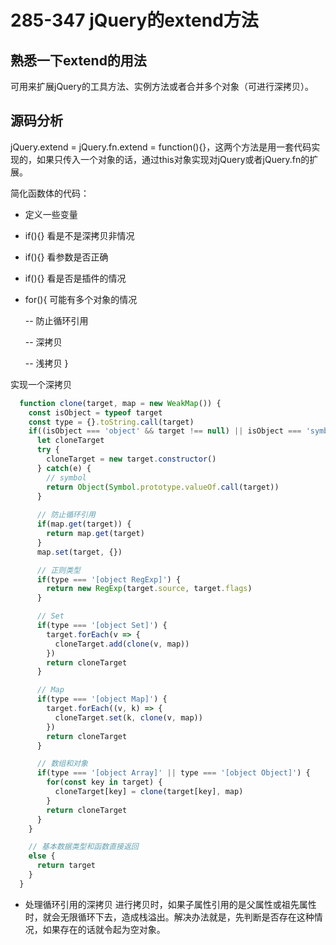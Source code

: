 # 285-347 jQuery的extend方法

## 熟悉一下extend的用法
可用来扩展jQuery的工具方法、实例方法或者合并多个对象（可进行深拷贝）。

## 源码分析
jQuery.extend = jQuery.fn.extend = function(){}，这两个方法是用一套代码实现的，如果只传入一个对象的话，通过this对象实现对jQuery或者jQuery.fn的扩展。

简化函数体的代码：
- 定义一些变量

- if(){} 看是不是深拷贝非情况

- if(){} 看参数是否正确

- if(){} 看是否是插件的情况

- for(){ 可能有多个对象的情况

  -- 防止循环引用

  -- 深拷贝
  
  -- 浅拷贝
}

实现一个深拷贝
```JavaScript
  function clone(target, map = new WeakMap()) {
    const isObject = typeof target
    const type = {}.toString.call(target)
    if((isObject === 'object' && target !== null) || isObject === 'symbol') {
      let cloneTarget
      try {
        cloneTarget = new target.constructor()
      } catch(e) {
        // symbol 
        return Object(Symbol.prototype.valueOf.call(target)) 
      }
      
      // 防止循环引用
      if(map.get(target)) {
        return map.get(target)
      }
      map.set(target, {})

      // 正则类型
      if(type === '[object RegExp]') {
        return new RegExp(target.source, target.flags)
      }

      // Set
      if(type === '[object Set]') {
        target.forEach(v => {
          cloneTarget.add(clone(v, map))
        })
        return cloneTarget
      }

      // Map
      if(type === '[object Map]') {
        target.forEach((v, k) => {
          cloneTarget.set(k, clone(v, map))
        })
        return cloneTarget
      }

      // 数组和对象 
      if(type === '[object Array]' || type === '[object Object]') {
        for(const key in target) {
          cloneTarget[key] = clone(target[key], map)
        }
        return cloneTarget
      }
    } 

    // 基本数据类型和函数直接返回
    else {
      return target 
    }
  }
```
- 处理循环引用的深拷贝
进行拷贝时，如果子属性引用的是父属性或祖先属性时，就会无限循环下去，造成栈溢出。解决办法就是，先判断是否存在这种情况，如果存在的话就令起为空对象。
```JavaScript

```



